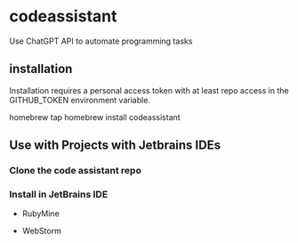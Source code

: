 # codeassistant
Use ChatGPT API to automate programming tasks

## installation

Installation requires a personal access token with at least repo access in the GITHUB_TOKEN environment variable.

homebrew tap
homebrew install codeassistant

## Use with Projects with Jetbrains IDEs



### Clone the code assistant repo

### Install in JetBrains IDE

- RubyMine

- WebStorm
